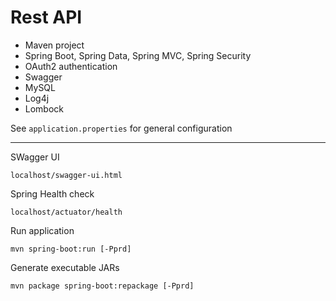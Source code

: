 # Rest API 

- Maven project
- Spring Boot, Spring Data, Spring MVC, Spring Security
- OAuth2 authentication
- Swagger
- MySQL
- Log4j
- Lombock

See `application.properties` for general configuration

---

SWagger UI

    localhost/swagger-ui.html

Spring Health check

    localhost/actuator/health


Run application

    mvn spring-boot:run [-Pprd]

Generate executable JARs

    mvn package spring-boot:repackage [-Pprd]
